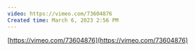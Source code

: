 ```yaml
---
video: https://vimeo.com/73604876
Created time: March 6, 2023 2:56 PM
---
```

[https://vimeo.com/73604876](https://vimeo.com/73604876)
